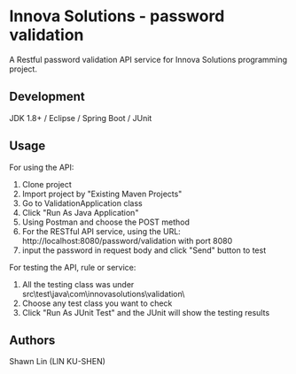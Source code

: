 # Innova Solutions - password validation
A Restful password validation API service for Innova Solutions programming project.

## Development
JDK 1.8+ / Eclipse / Spring Boot / JUnit

## Usage
For using the API:
1. Clone project
2. Import project by "Existing Maven Projects"
3. Go to ValidationApplication class
4. Click "Run As Java Application"
5. Using Postman and choose the POST method
6. For the RESTful API service, using the URL: http://localhost:8080/password/validation with port 8080
7. input the password in request body and click "Send" button to test

For testing the API, rule or service:
1. All the testing class was under src\test\java\com\innovasolutions\validation\
2. Choose any test class you want to check
3. Click "Run As JUnit Test" and the JUnit will show the testing results 

## Authors
Shawn Lin (LIN KU-SHEN)